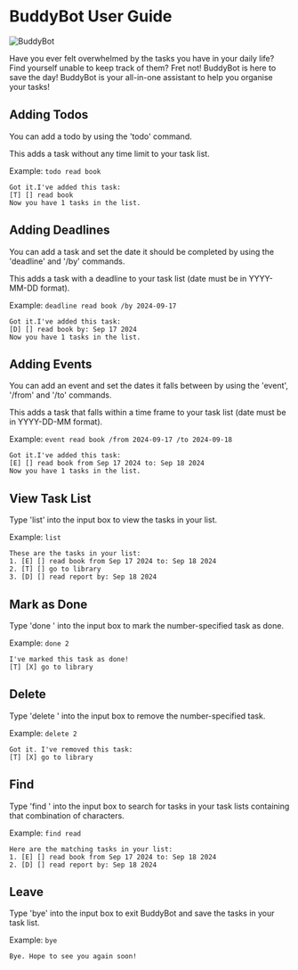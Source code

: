 # BuddyBot User Guide




![BuddyBot](https://jalenleeruixian.github.io/ip/Ui.png?raw=true "Title")



Have you ever felt overwhelmed by the tasks you have in your daily life? 
Find yourself unable to keep track of them?
Fret not! BuddyBot is here to save the day!
BuddyBot is your all-in-one assistant to help you organise your tasks!

## Adding Todos

You can add a todo by using the 'todo' command.

This adds a task without any time limit to your task list.

Example: `todo read book`


```
Got it.I've added this task:
[T] [] read book
Now you have 1 tasks in the list.
```

## Adding Deadlines

You can add a task and set the date it should be completed by using the 'deadline' and '/by' commands.

This adds a task with a deadline to your task list (date must be in YYYY-MM-DD format).

Example: `deadline read book /by 2024-09-17`


```
Got it.I've added this task:
[D] [] read book by: Sep 17 2024
Now you have 1 tasks in the list.
```
## Adding Events

You can add an event and set the dates it falls between by using the 'event', '/from' and '/to' commands.

This adds a task that falls within a time frame to your task list (date must be in YYYY-DD-MM format).

Example: `event read book /from 2024-09-17 /to 2024-09-18`


```
Got it.I've added this task:
[E] [] read book from Sep 17 2024 to: Sep 18 2024
Now you have 1 tasks in the list.
```
## View Task List

Type 'list' into the input box to view the tasks in your list.

Example: `list`

```
These are the tasks in your list:
1. [E] [] read book from Sep 17 2024 to: Sep 18 2024
2. [T] [] go to library
3. [D] [] read report by: Sep 18 2024
```


## Mark as Done

Type 'done <number>' into the input box to mark the number-specified task as done.

Example: `done 2`

```
I've marked this task as done!
[T] [X] go to library
```

## Delete

Type 'delete <number>' into the input box to remove the number-specified task.

Example: `delete 2`

```
Got it. I've removed this task:
[T] [X] go to library
```

## Find

Type 'find <characters>' into the input box to search for tasks in your task lists containing that combination of characters.

Example: `find read`

```
Here are the matching tasks in your list:
1. [E] [] read book from Sep 17 2024 to: Sep 18 2024
2. [D] [] read report by: Sep 18 2024
```

## Leave

Type 'bye' into the input box to exit BuddyBot and save the tasks in your task list.

Example: `bye`

```
Bye. Hope to see you again soon!
```